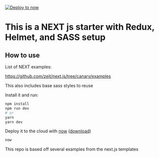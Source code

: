 [![Deploy to now](https://deploy.now.sh/static/button.svg)](https://deploy.now.sh/?repo=https://github.com/zeit/next.js/tree/master/examples/with-redux-wrapper)

# This is a NEXT js starter with Redux, Helmet, and SASS setup

## How to use

List of NEXT examples:

https://github.com/zeit/next.js/tree/canary/examples

This also includes base sass styles to reuse

Install it and run:

```bash
npm install
npm run dev
# or
yarn
yarn dev
```

Deploy it to the cloud with [now](https://zeit.co/now) ([download](https://zeit.co/download))

```bash
now
```
This repo is based off several examples from the next.js templates
